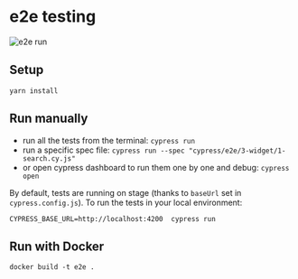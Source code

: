 # e2e testing

![e2e run](https://github.com/nuclia/e2e/actions/workflows/run-e2e.yml/badge.svg)

## Setup

```
yarn install
```

## Run manually

- run all the tests from the terminal: ```cypress run```
- run a specific spec file: ```cypress run --spec "cypress/e2e/3-widget/1-search.cy.js"```
- or open cypress dashboard to run them one by one and debug: ```cypress open```

By default, tests are running on stage (thanks to `baseUrl` set in `cypress.config.js`). 
To run the tests in your local environment:
```shell
CYPRESS_BASE_URL=http://localhost:4200  cypress run
```

## Run with Docker

```
docker build -t e2e .
```
